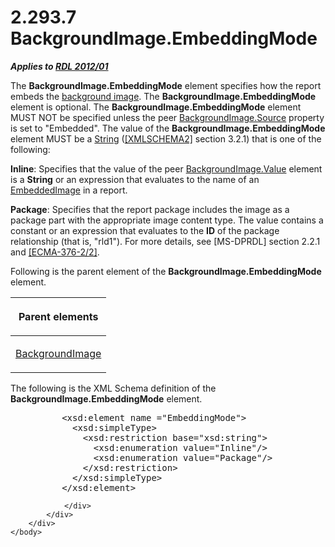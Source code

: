 <html dir="LTR" xmlns:mshelp="http://msdn.microsoft.com/mshelp" xmlns:ddue="http://ddue.schemas.microsoft.com/authoring/2003/5" xmlns:xlink="http://www.w3.org/1999/xlink" xmlns:tool="http://www.microsoft.com/tooltip">
    <head>
        <meta http-equiv="Content-Type" content="text/html; CHARSET=utf-8"></meta>
        <meta name="save" content="history"></meta>
        <title>2.293.7 BackgroundImage.EmbeddingMode</title>
        <xml>
            <mshelp:toctitle title="2.293.7 BackgroundImage.EmbeddingMode"></mshelp:toctitle>
            <mshelp:rltitle title="[MS-RDL]: BackgroundImage.EmbeddingMode"></mshelp:rltitle>
            <mshelp:keyword index="A" term="472eb5ae-381f-44d3-b9c1-c6280f62a3c8"></mshelp:keyword>
            <mshelp:attr name="DCSext.ContentType" value="open specification"></mshelp:attr>
            <mshelp:attr name="AssetID" value="472eb5ae-381f-44d3-b9c1-c6280f62a3c8"></mshelp:attr>
            <mshelp:attr name="TopicType" value="kbRef"></mshelp:attr>
            <mshelp:attr name="DCSext.Title" value="[MS-RDL]: BackgroundImage.EmbeddingMode" />
        </xml>
    </head>
    <body>
        <div id="header">
            <h1 class="heading">2.293.7 BackgroundImage.EmbeddingMode</h1>
        </div>
        <div id="mainSection">
            <div id="mainBody">
                <div id="allHistory" class="saveHistory"></div>
                <div id="sectionSection0" class="section" name="collapseableSection">
                    

<p><b><i>Applies to </i></b><a href="f165fb82-3c5a-4369-961c-128de233638c.htm"><b><i>RDL 2012/01</i></b></a></p>

<p>The <b>BackgroundImage.EmbeddingMode</b> element specifies
how the report embeds the <a href="b2482b3f-74ab-4ca8-a9e5-c07955011743.htm#gt_bc67ce68-380f-4fe4-987e-6d3b0d795635">background
image</a>. The <b>BackgroundImage.EmbeddingMode</b> element is optional. The <b>BackgroundImage.EmbeddingMode</b>
element MUST NOT be specified unless the peer <a href="86077cfa-03cc-404d-8e72-8366f5946f39.htm">BackgroundImage.Source</a>
property is set to &quot;Embedded&quot;. The value of the <b>BackgroundImage.EmbeddingMode</b>
element MUST be a <a href="1ed81ef3-a683-45e3-aaad-bd2bbe71bc3d.htm">String</a>
(<a href="https://go.microsoft.com/fwlink/?LinkId=90610">[XMLSCHEMA2]</a>
section 3.2.1) that is one of the following:</p>

<p><b>Inline</b>: Specifies that the value of the peer <a href="8926ed7d-1071-4e38-a0c0-3cbfa65870cf.htm">BackgroundImage.Value</a>
element is a <b>String</b> or an expression that evaluates to the name of an <a href="6cdb345a-b502-4eee-84fd-de5ccf2a40e7.htm">EmbeddedImage</a> in a report.</p>

<p><b>Package</b>: Specifies that the report package
includes the image as a package part with the appropriate image content type.
The value contains a constant or an expression that evaluates to the <b>ID</b>
of the package relationship (that is, &quot;rld1&quot;). For more details, see <mshelp:link keywords="f6d2f8c0-97d3-4fdd-91d5-20caa829b413" tabindex="0">[MS-DPRDL]</mshelp:link>
section 2.2.1 and <a href="https://go.microsoft.com/fwlink/?LinkId=231384">[ECMA-376-2/2]</a>.</p>

<p>Following is the parent element of the <b>BackgroundImage.EmbeddingMode</b>
element.</p>

<table>
 <thead>
  <tr>
   <th>
   <p>Parent elements</p>
   </th>
  </tr>
 </thead>
 <tr>
  <td>
  <p><a href="b3c5d73d-2f29-4b32-9846-d077a22588bf.htm">BackgroundImage</a></p>
  </td>
 </tr>
</table>

<p>The following is the XML Schema definition of the <b>BackgroundImage.EmbeddingMode</b>
element.</p>

<dl>
<dd>
<div><pre>     &lt;xsd:element name =&quot;EmbeddingMode&quot;&gt;
       &lt;xsd:simpleType&gt;
         &lt;xsd:restriction base=&quot;xsd:string&quot;&gt;
           &lt;xsd:enumeration value=&quot;Inline&quot;/&gt;
           &lt;xsd:enumeration value=&quot;Package&quot;/&gt;
         &lt;/xsd:restriction&gt;
       &lt;/xsd:simpleType&gt;
     &lt;/xsd:element&gt;
</pre></div>
</dd></dl>


                </div>
            </div>
        </div>
    </body>
</html>